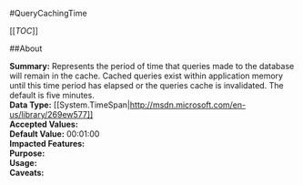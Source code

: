 #QueryCachingTime

[[_TOC_]]

##About

**Summary:**  Represents the period of time that queries made to the database will remain in the cache. Cached queries exist within application memory until this time period has elapsed or the queries cache is invalidated. The default is five minutes.   
**Data Type:** [[System.TimeSpan|http://msdn.microsoft.com/en-us/library/269ew577]]  
**Accepted Values:**   
**Default Value:** 00:01:00  
**Impacted Features:**   
**Purpose:**   
**Usage:**   
**Caveats:**   

